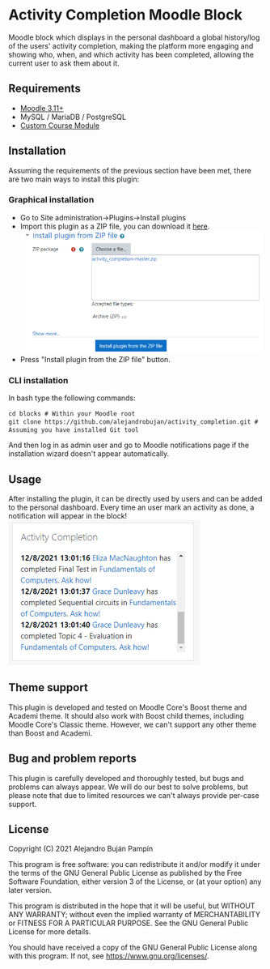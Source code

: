 # Activity Completion Moodle Block

Moodle block which displays in the personal dashboard a global history/log of the users' activity completion, making the platform more engaging and showing who, when, and which activity has been completed, allowing the current user to ask them about it.

## Requirements

* [Moodle 3.11+](https://download.moodle.org/download.php/stable311/moodle-3.11.1.zip)
* MySQL / MariaDB / PostgreSQL
* [Custom Course Module](https://github.com/alejandrobujan/course)

## Installation

Assuming the requirements of the previous section have been met, there are two main ways to install this plugin:

### Graphical installation

* Go to Site administration->Plugins->Install plugins 
* Import this plugin as a ZIP file, you can download it [here](https://github.com/alejandrobujan/activity_completion/archive/refs/heads/master.zip).
![Installation as ZIP](doc/img/install_plugin_zip.png)
* Press "Install plugin from the ZIP file" button.

### CLI installation
In bash type the following commands:
```
cd blocks # Within your Moodle root
git clone https://github.com/alejandrobujan/activity_completion.git # Assuming you have installed Git tool
```
And then log in as admin user and go to Moodle notifications page if the installation wizard doesn't appear automatically.

## Usage

After installing the plugin, it can be directly used by users and can be added to the personal dashboard. Every time an user mark an activity as done, a notification will appear in the block!
![Notifications](doc/img/notifications.png)

## Theme support

This plugin is developed and tested on Moodle Core's Boost theme and Academi theme. It should also work with Boost child themes, including Moodle Core's Classic theme. However, we can't support any other theme than Boost and Academi.

## Bug and problem reports

This plugin is carefully developed and thoroughly tested, but bugs and problems can always appear. We will do our best to solve problems, but please note that due to limited resources we can't always provide per-case support.

## License

Copyright (C) 2021  Alejandro Buján Pampín

This program is free software: you can redistribute it and/or modify
it under the terms of the GNU General Public License as published by
the Free Software Foundation, either version 3 of the License, or
(at your option) any later version.

This program is distributed in the hope that it will be useful,
but WITHOUT ANY WARRANTY; without even the implied warranty of
MERCHANTABILITY or FITNESS FOR A PARTICULAR PURPOSE.  See the
GNU General Public License for more details.

You should have received a copy of the GNU General Public License
along with this program.  If not, see <https://www.gnu.org/licenses/>.



